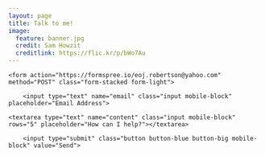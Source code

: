 ```yaml
---
layout: page
title: Talk to me!
image:
  feature: banner.jpg
  credit: Sam Howzit
  creditlink: https://flic.kr/p/bWo7Au
---
```




<div class="py2">
 
	<form action="https://formspree.io/eoj.robertson@yahoo.com" method="POST" class="form-stacked form-light">

	    <input type="text" name="email" class="input mobile-block" placeholder="Email Address">
	
    <textarea type="text" name="content" class="input mobile-block" rows="5" placeholder="How can I help?"></textarea>

	    <input type="submit" class="button button-blue button-big mobile-block" value="Send">

  </form>

</div>
